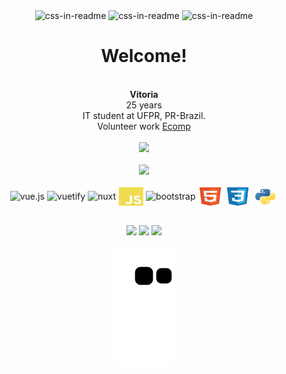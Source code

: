

<div align="center">
    <img src="https://i.imgur.com/gOGpI4p.png" width="100" height="100" alt="css-in-readme">
     <img src="https://i.imgur.com/R18U3uy.png" width="100" height="100" alt="css-in-readme">
    <img src="https://i.imgur.com/NM2jHLL.png" width="100" height="100" alt="css-in-readme">
  <h1>Welcome!</h1>
<div>
</div>
    <br><strong>Vitoria</strong>
<br>25 years
<br>IT student at UFPR, PR-Brazil.
<br> Volunteer work
<a href="https://ecomp.co/">Ecomp</a>

</br>

  <br>
    <img height="180em" src="https://github-readme-stats.vercel.app/api?username=vihari2&show_icons=true&theme=vue-dark&include_all_commits=true&count_private=true"/>
    <br>
    <br>
     <img height="180em" src="https://github-readme-stats.vercel.app/api/top-langs/?username=vihari2&layout=compact&langs_count=7&theme=vue-dark"/>

<div style="display: inline_block"><br>
  <img align="center" alt="vue.js" height="30" width="40" src="https://cdn.jsdelivr.net/gh/devicons/devicon/icons/vuejs/vuejs-original.svg">
  <img align="center" alt="vuetify" height="30" width="40" src="https://cdn.jsdelivr.net/gh/devicons/devicon/icons/vuetify/vuetify-original.svg">
  <img align="center" alt="nuxt" height="30" width="40" src="https://cdn.jsdelivr.net/gh/devicons/devicon/icons/nuxtjs/nuxtjs-original.svg">
  <img align="center" alt="Js" height="30" width="40" src="https://raw.githubusercontent.com/devicons/devicon/master/icons/javascript/javascript-plain.svg">
  <img align="center" alt="bootstrap" height="30" width="40" src="https://cdn.jsdelivr.net/gh/devicons/devicon/icons/bootstrap/bootstrap-original.svg">
  <img align="center" alt="HTML" height="30" width="40" src="https://raw.githubusercontent.com/devicons/devicon/master/icons/html5/html5-original.svg">
  <img align="center" alt="CSS" height="30" width="40" src="https://raw.githubusercontent.com/devicons/devicon/master/icons/css3/css3-original.svg">
  <img align="center" alt="Python" height="30" width="40" src="https://raw.githubusercontent.com/devicons/devicon/master/icons/python/python-original.svg">
</div>
<br>
<div>
 
   <a href="https://www.linkedin.com/in/vih-freitasm/" target="_blank"><img src="https://img.shields.io/badge/-LinkedIn-%230077B5?style=for-the-badge&logo=linkedin&logoColor=white" target="_blank"></a> 
  <a href="https://www.instagram.com/viceek/" target="_blank"><img src="https://img.shields.io/badge/-Instagram-%23E4405F?style=for-the-badge&logo=instagram&logoColor=white" target="_blank"></a> 
  <a href="https://gitlab.com/freitasvitoria712" target="_blank"><img src="https://img.shields.io/badge/-gitlab-%BD942D?style=for-the-badge&logo=gitlab&logoColor=white" target="_blank"></a> 
</div>


![snake gif](https://github.com/vihari2/vihari2/blob/output/github-contribution-grid-snake.svg)


